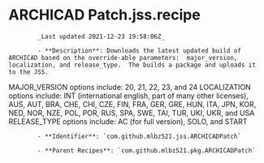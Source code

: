 # ARCHICAD Patch.jss.recipe

            _Last updated 2021-12-23 19:58:06Z_

            - **Description**: Downloads the latest updated build of ARCHICAD based on the override-able parameters:  major_version, localization, and release_type.  The builds a package and uploads it to the JSS.

MAJOR_VERSION options include:  20, 21, 22, 23, and 24
LOCALIZATION options include:  INT (international english, part of many other licenses), AUS, AUT, BRA, CHE, CHI, CZE, FIN, FRA, GER, GRE, HUN, ITA, JPN, KOR, NED, NOR, NZE, POL, POR, RUS, SPA, SWE, TAI, TUR, UKI, UKR, and USA
RELEASE_TYPE options include:  AC (for full version), SOLO, and START

            - **Identifier**: `com.github.mlbz521.jss.ARCHICADPatch`

            - **Parent Recipes**: `com.github.mlbz521.pkg.ARCHICADPatch`